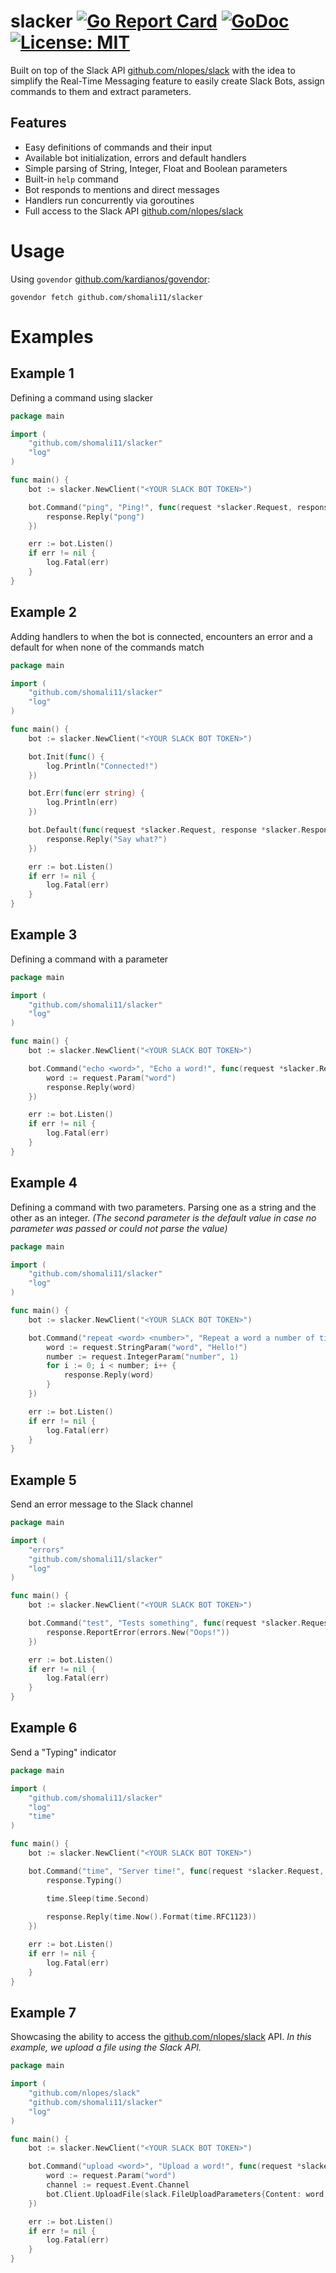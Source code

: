 # slacker [![Go Report Card](https://goreportcard.com/badge/github.com/shomali11/slacker)](https://goreportcard.com/report/github.com/shomali11/slacker) [![GoDoc](https://godoc.org/github.com/shomali11/slacker?status.svg)](https://godoc.org/github.com/shomali11/slacker) [![License: MIT](https://img.shields.io/badge/License-MIT-yellow.svg)](https://opensource.org/licenses/MIT)

Built on top of the Slack API [github.com/nlopes/slack](https://github.com/nlopes/slack) with the idea to simplify the Real-Time Messaging feature to easily create Slack Bots, assign commands to them and extract parameters.

## Features

* Easy definitions of commands and their input
* Available bot initialization, errors and default handlers
* Simple parsing of String, Integer, Float and Boolean parameters
* Built-in `help` command
* Bot responds to mentions and direct messages
* Handlers run concurrently via goroutines
* Full access to the Slack API [github.com/nlopes/slack](https://github.com/nlopes/slack)

# Usage

Using `govendor` [github.com/kardianos/govendor](https://github.com/kardianos/govendor):

```
govendor fetch github.com/shomali11/slacker
```

# Examples

## Example 1

Defining a command using slacker

```go
package main

import (
	"github.com/shomali11/slacker"
	"log"
)

func main() {
	bot := slacker.NewClient("<YOUR SLACK BOT TOKEN>")

	bot.Command("ping", "Ping!", func(request *slacker.Request, response *slacker.Response) {
		response.Reply("pong")
	})

	err := bot.Listen()
	if err != nil {
		log.Fatal(err)
	}
}
```

## Example 2

Adding handlers to when the bot is connected, encounters an error and a default for when none of the commands match

```go
package main

import (
	"github.com/shomali11/slacker"
	"log"
)

func main() {
	bot := slacker.NewClient("<YOUR SLACK BOT TOKEN>")

	bot.Init(func() {
		log.Println("Connected!")
	})

	bot.Err(func(err string) {
		log.Println(err)
	})

	bot.Default(func(request *slacker.Request, response *slacker.Response) {
		response.Reply("Say what?")
	})

	err := bot.Listen()
	if err != nil {
		log.Fatal(err)
	}
}
```

## Example 3

Defining a command with a parameter

```go
package main

import (
	"github.com/shomali11/slacker"
	"log"
)

func main() {
	bot := slacker.NewClient("<YOUR SLACK BOT TOKEN>")

	bot.Command("echo <word>", "Echo a word!", func(request *slacker.Request, response *slacker.Response) {
		word := request.Param("word")
		response.Reply(word)
	})

	err := bot.Listen()
	if err != nil {
		log.Fatal(err)
	}
}
```

## Example 4

Defining a command with two parameters. Parsing one as a string and the other as an integer. 
_(The second parameter is the default value in case no parameter was passed or could not parse the value)_

```go
package main

import (
	"github.com/shomali11/slacker"
	"log"
)

func main() {
	bot := slacker.NewClient("<YOUR SLACK BOT TOKEN>")

	bot.Command("repeat <word> <number>", "Repeat a word a number of times!", func(request *slacker.Request, response *slacker.Response) {
		word := request.StringParam("word", "Hello!")
		number := request.IntegerParam("number", 1)
		for i := 0; i < number; i++ {
			response.Reply(word)
		}
	})

	err := bot.Listen()
	if err != nil {
		log.Fatal(err)
	}
}
```

## Example 5

Send an error message to the Slack channel

```go
package main

import (
	"errors"
	"github.com/shomali11/slacker"
	"log"
)

func main() {
	bot := slacker.NewClient("<YOUR SLACK BOT TOKEN>")

	bot.Command("test", "Tests something", func(request *slacker.Request, response *slacker.Response) {
		response.ReportError(errors.New("Oops!"))
	})

	err := bot.Listen()
	if err != nil {
		log.Fatal(err)
	}
}
```

## Example 6

Send a "Typing" indicator

```go
package main

import (
	"github.com/shomali11/slacker"
	"log"
	"time"
)

func main() {
	bot := slacker.NewClient("<YOUR SLACK BOT TOKEN>")

	bot.Command("time", "Server time!", func(request *slacker.Request, response *slacker.Response) {
		response.Typing()

		time.Sleep(time.Second)
		
		response.Reply(time.Now().Format(time.RFC1123))
	})

	err := bot.Listen()
	if err != nil {
		log.Fatal(err)
	}
}
```

## Example 7

Showcasing the ability to access the [github.com/nlopes/slack](https://github.com/nlopes/slack) API. 
_In this example, we upload a file using the Slack API._

```go
package main

import (
	"github.com/nlopes/slack"
	"github.com/shomali11/slacker"
	"log"
)

func main() {
	bot := slacker.NewClient("<YOUR SLACK BOT TOKEN>")

	bot.Command("upload <word>", "Upload a word!", func(request *slacker.Request, response *slacker.Response) {
		word := request.Param("word")
		channel := request.Event.Channel
		bot.Client.UploadFile(slack.FileUploadParameters{Content: word, Channels: []string{channel}})
	})

	err := bot.Listen()
	if err != nil {
		log.Fatal(err)
	}
}
```
